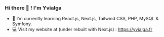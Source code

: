 ### Hi there 👋 ! I'm Yvialga

- 🌱 I’m currently learning React.js, Next.js, Tailwind CSS, PHP, MySQL & Symfony.
- 💻 Visit my website at (under rebuilt with Next.js) : https://yvialga.fr

<!--
- 🔭 I’m currently working on ...
- 👯 I’m looking to collaborate on ...
- 🤔 I’m looking for help with ...
- 💬 Ask me about ...
- 📫 How to reach me: ...
- 😄 Pronouns: ...
- ⚡ Fun fact: ...
-->
